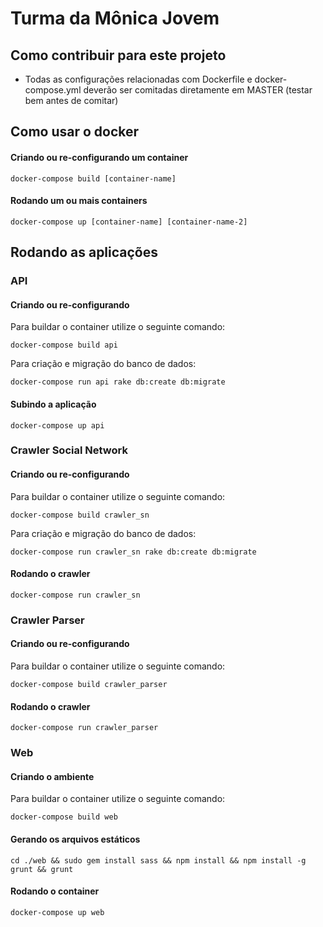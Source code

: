# Turma da Mônica Jovem

## Como contribuir para este projeto

* Todas as configurações relacionadas com Dockerfile e docker-compose.yml deverão ser comitadas diretamente em MASTER (testar bem antes de comitar)

## Como usar o docker

#### Criando ou re-configurando um container

```shell
docker-compose build [container-name]
```

#### Rodando um ou mais containers

```shell
docker-compose up [container-name] [container-name-2]
```

## Rodando as aplicações

### API

#### Criando ou re-configurando

Para buildar o container utilize o seguinte comando:
```shell
docker-compose build api
```

Para criação e migração do banco de dados:
```shell
docker-compose run api rake db:create db:migrate
```

#### Subindo a aplicação

```shell
docker-compose up api
```

### Crawler Social Network

#### Criando ou re-configurando

Para buildar o container utilize o seguinte comando:
```shell
docker-compose build crawler_sn
```

Para criação e migração do banco de dados:
```shell
docker-compose run crawler_sn rake db:create db:migrate
```

#### Rodando o crawler

```shell
docker-compose run crawler_sn
```

### Crawler Parser

#### Criando ou re-configurando

Para buildar o container utilize o seguinte comando:
```shell
docker-compose build crawler_parser
```

#### Rodando o crawler

```shell
docker-compose run crawler_parser
```

### Web

#### Criando o ambiente

Para buildar o container utilize o seguinte comando:
```shell
docker-compose build web
```

#### Gerando os arquivos estáticos

```shell
cd ./web && sudo gem install sass && npm install && npm install -g grunt && grunt
```

#### Rodando o container

```shell
docker-compose up web
```
